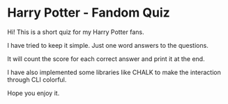 # Harry Potter - Fandom Quiz

Hi! This is a short quiz for my Harry Potter fans.

I have tried to keep it simple. Just one word answers to the questions.

It will count the score for each correct answer and print it at the end.

I have also implemented some libraries like CHALK to make the interaction through CLI colorful.

Hope you enjoy it.